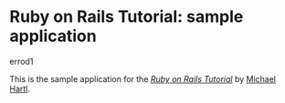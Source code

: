 # Ruby on Rails Tutorial: sample application
errod1

This is the sample application for
the [*Ruby on Rails Tutorial*](http://railstutorial.org/)
by [Michael Hartl](http://michaelhartl.com/).
